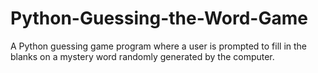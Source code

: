 # Python-Guessing-the-Word-Game
A Python guessing game program where a user is prompted to fill in the blanks on a mystery word randomly generated by the computer.
